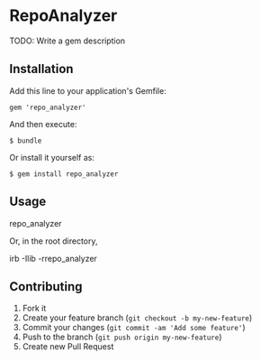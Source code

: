 # RepoAnalyzer

TODO: Write a gem description

## Installation

Add this line to your application's Gemfile:

    gem 'repo_analyzer'

And then execute:

    $ bundle

Or install it yourself as:

    $ gem install repo_analyzer

## Usage

  repo_analyzer

Or, in the root directory,

  irb -Ilib -rrepo_analyzer

## Contributing

1. Fork it
2. Create your feature branch (`git checkout -b my-new-feature`)
3. Commit your changes (`git commit -am 'Add some feature'`)
4. Push to the branch (`git push origin my-new-feature`)
5. Create new Pull Request
